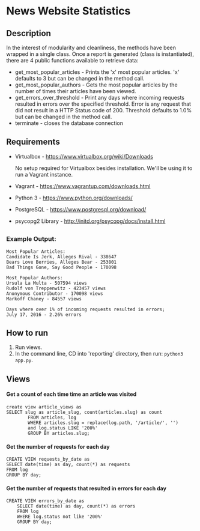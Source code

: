 # News Website Statistics

## Description
In the interest of modularity and cleanliness, the methods have been wrapped in a single class. Once a report is generated (class is instantiated), there are 4 public functions available to retrieve data:
* get_most_popular_articles - Prints the 'x' most popular articles. 'x' defaults to 3 but can be changed in the method call.
* get_most_popular_authors - Gets the most popular articles by the number of times their articles have been viewed.
* get_errors_over_threshold - Print any days where incoming requests resulted in errors over the specified threshold. Error is any request that did not result in a HTTP Status code of 200. Threshold defaults to 1.0% but can be changed in the method call.
* terminate - closes the database connection

## Requirements
* Virtualbox - https://www.virtualbox.org/wiki/Downloads


    No setup required for Virtualbox besides installation. We'll be using it to run a Vagrant instance. 

* Vagrant - https://www.vagrantup.com/downloads.html


* Python 3 - https://www.python.org/downloads/
* PostgreSQL - https://www.postgresql.org/download/
* psycopg2 Library - http://initd.org/psycopg/docs/install.html

## 

### Example Output:
```
Most Popular Articles:
Candidate Is Jerk, Alleges Rival - 338647
Bears Love Berries, Alleges Bear - 253801
Bad Things Gone, Say Good People - 170098

Most Popular Authors:
Ursula La Multa - 507594 views
Rudolf von Treppenwitz - 423457 views
Anonymous Contributor - 170098 views
Markoff Chaney - 84557 views

Days where over 1% of incoming requests resulted in errors;
July 17, 2016 - 2.26% errors
```

## How to run
1. Run views.
2. In the command line, CD into 'reporting' directory, then run: `python3 app.py`.


## Views
#### Get a count of each time time an article was visited
```
create view article_views as
SELECT slug as article_slug, count(articles.slug) as count
        FROM articles, log
        WHERE articles.slug = replace(log.path, '/article/', '')
        and log.status LIKE '200%'
        GROUP BY articles.slug;
```

#### Get the number of requests for each day
```
CREATE VIEW requests_by_date as 
SELECT date(time) as day, count(*) as requests
FROM log
GROUP BY day;
```

#### Get the number of requests that resulted in errors for each day
```
CREATE VIEW errors_by_date as
    SELECT date(time) as day, count(*) as errors
    FROM log
    WHERE log.status not like '200%'
    GROUP BY day;
```